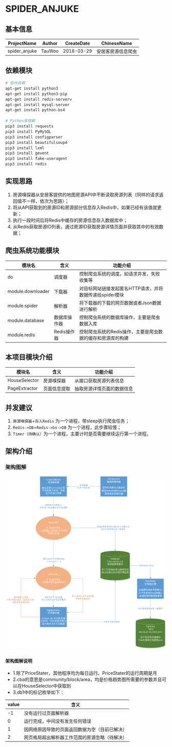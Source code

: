 # SPIDER_ANJUKE

## 基本信息
ProjectName | Author | CreateDate | ChineseName
--- | --- | --- | ---
spider_anjuke | TauWoo | 2018-03-29 | 安居客房源信息爬虫

## 依赖模块
```sh
# 软件依赖
apt-get install python3
apt-get install python3-pip
apt-get install redis-serverv
apt-get install mysql-server
apt-get install python-bs4

# Python库依赖
pip3 install requests
pip3 install PyMySQL
pip3 install configparser
pip3 install beautifulsoup4
pip3 install lxml
pip3 install gevent
pip3 install fake-useragent
pip3 install redis
```

## 实现思路
1. 房源嗅探器从安居客提供的地图房源API中不断读取房源列表（同样的请求返回值不一样，依次为思路）；
2. 将从API获取到的房源ID和房源部分信息存入Redis中，如果已经有该值就更新；
3. 执行一段时间后将Redis中缓存的房源信息存入数据库中；
4. 从Redis获取房源ID列表，通过房源ID获取房源详情页面并获取其中的有效数据；

## 爬虫系统功能模块
模块名 | 含义 | 功能介绍
--- | --- | ---
do | 调度器 | 控制爬虫系统的调度。如请求并发，失败收集等
module.downloader | 下载器 | 对目标网站链接发起匿名HTTP请求，并将数据传递给spider模块
module.spider | 解析器 | 将下载器的下载的网页数据或者Json数据进行解析
module.database | 数据库操作器 | 控制爬虫系统的数据库操作，主要是爬虫数据入库
module.redis | Redis操作器 | 控制爬虫系统的Redis操作，主要是爬虫数据的缓存和房源库的构建

## 本项目模块介绍
模块名 | 含义 | 功能介绍
--- | --- | ---
HouseSelector | 房源嗅探器 | 从接口获取房源列表信息
PageExtractor | 页面信息提取 | 抽取房源详情页面的数据信息

## 并发建议
1. `房源嗅探器`+`存入Redis` 为一个进程，带sleep执行爬虫任务；
2. `Redis->DB`+`Redis->bs->DB` 为一个进程，此步骤较慢；
3. `Timer（待确认）`为一个进程，主要计时是否需要继续运行第一个进程。

## 架构介绍
### 架构图解
![image](https://raw.githubusercontent.com/TauWu/spider_anjuke/master/constant/images/spider_frame.png)
#### 架构图解说明
- 1.除了PriceStater，其他程序均为每日运行。PriceStater的运行周期是月
- 2.cba的意思是community/block/area，均是价格趋势图所需要的参数并且可以在HouseSelector中获取到
- 3.db1中的标记枚举如下：

value | 含义 
--- | ---
-1 | 没有运行过页面解析器
0 | 运行完成，中间没有发生任何错误
1 | 因网络原因导致的页面返回数据为空（目前已解决）
2 | 网页格局超出解析器工作范围的房源忽略（待解决）